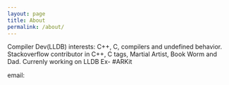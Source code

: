```yaml
---
layout: page
title: About
permalink: /about/
---
```


Compiler Dev(LLDB) interests: C++, C, compilers and undefined behavior.  Stackoverflow contributor in C++, C tags, Martial Artist, Book Worm and Dad. Currenly working on LLDB Ex- #ARKit

email: 
